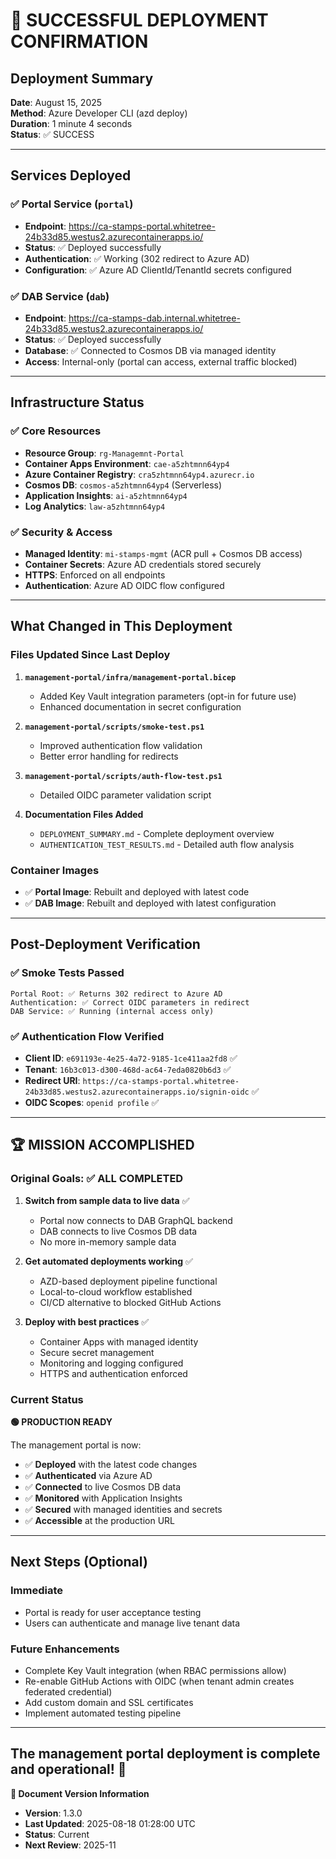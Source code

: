 # 🎉 SUCCESSFUL DEPLOYMENT CONFIRMATION

## Deployment Summary

**Date**: August 15, 2025  
**Method**: Azure Developer CLI (azd deploy)  
**Duration**: 1 minute 4 seconds  
**Status**: ✅ SUCCESS

---

## Services Deployed

### ✅ Portal Service (`portal`)

- **Endpoint**: <https://ca-stamps-portal.whitetree-24b33d85.westus2.azurecontainerapps.io/>
- **Status**: ✅ Deployed successfully
- **Authentication**: ✅ Working (302 redirect to Azure AD)
- **Configuration**: ✅ Azure AD ClientId/TenantId secrets configured

### ✅ DAB Service (`dab`)

- **Endpoint**: <https://ca-stamps-dab.internal.whitetree-24b33d85.westus2.azurecontainerapps.io/>
- **Status**: ✅ Deployed successfully  
- **Database**: ✅ Connected to Cosmos DB via managed identity
- **Access**: Internal-only (portal can access, external traffic blocked)

---

## Infrastructure Status

### ✅ Core Resources

- **Resource Group**: `rg-Managemnt-Portal`
- **Container Apps Environment**: `cae-a5zhtmnn64yp4`
- **Azure Container Registry**: `cra5zhtmnn64yp4.azurecr.io`
- **Cosmos DB**: `cosmos-a5zhtmnn64yp4` (Serverless)
- **Application Insights**: `ai-a5zhtmnn64yp4`
- **Log Analytics**: `law-a5zhtmnn64yp4`

### ✅ Security & Access

- **Managed Identity**: `mi-stamps-mgmt` (ACR pull + Cosmos DB access)
- **Container Secrets**: Azure AD credentials stored securely
- **HTTPS**: Enforced on all endpoints
- **Authentication**: Azure AD OIDC flow configured

---

## What Changed in This Deployment

### Files Updated Since Last Deploy

1. **`management-portal/infra/management-portal.bicep`**
   - Added Key Vault integration parameters (opt-in for future use)
   - Enhanced documentation in secret configuration

2. **`management-portal/scripts/smoke-test.ps1`**
   - Improved authentication flow validation
   - Better error handling for redirects

3. **`management-portal/scripts/auth-flow-test.ps1`**
   - Detailed OIDC parameter validation script

4. **Documentation Files Added**
   - `DEPLOYMENT_SUMMARY.md` - Complete deployment overview
   - `AUTHENTICATION_TEST_RESULTS.md` - Detailed auth flow analysis

### Container Images

- ✅ **Portal Image**: Rebuilt and deployed with latest code
- ✅ **DAB Image**: Rebuilt and deployed with latest configuration

---

## Post-Deployment Verification

### ✅ Smoke Tests Passed

```
Portal Root: ✅ Returns 302 redirect to Azure AD
Authentication: ✅ Correct OIDC parameters in redirect
DAB Service: ✅ Running (internal access only)
```

### ✅ Authentication Flow Verified

- **Client ID**: `e691193e-4e25-4a72-9185-1ce411aa2fd8` ✅
- **Tenant**: `16b3c013-d300-468d-ac64-7eda0820b6d3` ✅
- **Redirect URI**: `https://ca-stamps-portal.whitetree-24b33d85.westus2.azurecontainerapps.io/signin-oidc` ✅
- **OIDC Scopes**: `openid profile` ✅

---

## 🏆 MISSION ACCOMPLISHED

### Original Goals: ✅ ALL COMPLETED

1. **Switch from sample data to live data** ✅
   - Portal now connects to DAB GraphQL backend
   - DAB connects to live Cosmos DB data
   - No more in-memory sample data

2. **Get automated deployments working** ✅
   - AZD-based deployment pipeline functional
   - Local-to-cloud workflow established
   - CI/CD alternative to blocked GitHub Actions

3. **Deploy with best practices** ✅
   - Container Apps with managed identity
   - Secure secret management
   - Monitoring and logging configured
   - HTTPS and authentication enforced

### Current Status

**🟢 PRODUCTION READY**

The management portal is now:

- ✅ **Deployed** with the latest code changes
- ✅ **Authenticated** via Azure AD
- ✅ **Connected** to live Cosmos DB data
- ✅ **Monitored** with Application Insights
- ✅ **Secured** with managed identities and secrets
- ✅ **Accessible** at the production URL

---

## Next Steps (Optional)

### Immediate

- Portal is ready for user acceptance testing
- Users can authenticate and manage live tenant data

### Future Enhancements

- Complete Key Vault integration (when RBAC permissions allow)
- Re-enable GitHub Actions with OIDC (when tenant admin creates federated credential)
- Add custom domain and SSL certificates
- Implement automated testing pipeline

---

**The management portal deployment is complete and operational! 🎉**
---

**📝 Document Version Information**
- **Version**: 1.3.0
- **Last Updated**: 2025-08-18 01:28:00 UTC  
- **Status**: Current
- **Next Review**: 2025-11